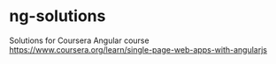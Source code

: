 # ng-solutions
Solutions for Coursera Angular course https://www.coursera.org/learn/single-page-web-apps-with-angularjs
